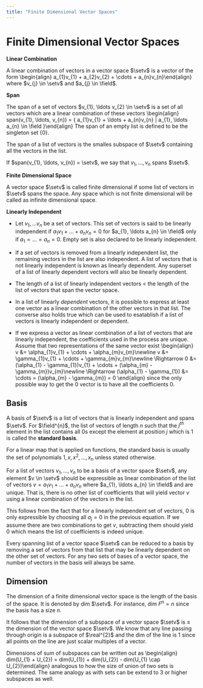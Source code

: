 ```yaml
---
title: "Finite Dimensional Vector Spaces"
---
```


# Finite Dimensional Vector Spaces

**Linear Combination**

A linear combination of vectors in a vector space $\setv$ is a vector of the form
\begin{align}
    a_{1}v_{1} + a_{2}v_{2} + \cdots + a_{n}v_{n}\end{align}
where $v_{j} \in \setv$ and $a_{j} \in \field$.


**Span**

The span of a set of vectors $v_{1}, \ldots v_{2} \in \setv$ is a set of all vectors which are a linear combination of these vectors
\begin{align}
    span(v_{1}, \ldots, v_{n}) = \{ a_{1}v_{1} + \ldots + a_{n}v_{n} | a_{1}, \ldots a_{n} \in \field \}\end{align}
The span of an empty list is defined to be the singleton set $\{ 0 \}$.


The span of a list of vectors is the smalles subspace of $\setv$ containing all the vectors in the list.


If $span(v_{1}, \ldots, v_{n}) = \setv$, we say that $v_{1}, \ldots, v_{n}$ spans $\setv$.


**Finite Dimensional Space**

A vector space $\setv$ is called finite dimensional if some list of vectors in $\setv$ spans the space. Any space which is not finite dimensional will be called as infinite dimensional space.


**Linearly Independent**


-   Let $v_{1}, \ldots v_{n}$ be a set of vectors. This set of vectors is said to be linearly independent if $a_{1}v_{1} + \ldots + a_{n}v_{n} = 0$ for $a_{1}, \ldots a_{n} \in \field$ only if $a_{1} = \ldots = a_{n} = 0$. Empty set is also declared to be linearly independent.

-   If a set of vectors is removed from a linearly independent list, the remaining vectors in the list are also independent. A list of vectors that is not linearly independent is known as linearly dependent. Any superset of a list of linearly dependent vectors will also be linearly dependent.

-   The length of a list of linearly independent vectors $<$ the length of the list of vectors that span the vector space.

-   In a list of linearly *dependent* vectors, it is possible to express at least one vector as a linear combination of the other vectors in that list. The converse also holds true which can be used to esatablish if a list of vectors is linearly independent or dependent.

-   If we express a vector as linear combination of a list of vectors that are linearly independent, the coefficients used in the process are unique. Assume that two representations of the same vector exist
    \begin{align}
            v &= \alpha_{1}v_{1} + \cdots + \alpha_{m}v_{m}\newline
            v &= \gamma_{1}v_{1} + \cdots + \gamma_{m}v_{m}\newline
            \Rightarrow 0 &= (\alpha_{1} - \gamma_{1})v_{1} + \cdots + (\alpha_{m} - \gamma_{m})v_{m}\newline
            \Rightarrow (\alpha_{1} - \gamma_{1}) &= \cdots = (\alpha_{m} - \gamma_{m}) = 0
        \end{align}
    since the only possible way to get the $0$ vector is to have all the coefficients $0$.

## Basis

A basis of $\setv$ is a list of vectors that is linearly independent and spans $\setv$. For $\field^{n}$, the list of vectors of length $n$ such that the $j^{th}$ element in the list contains all $0$s except the element at position $j$ which is $1$ is called the **standard basis**.


For a linear map that is applied on functions, the standard basis is usually the set of polynomials $1, x, x^{2}, \ldots, x_{n}$ unless stated otherwise.


For a list of vectors $v_{1}, \ldots, v_{n}$ to be a basis of a vector space $\setv$, any element $v \in \setv$ should be expressible as linear combination of the list of vectors $v = a_{1}v_{1} + \ldots + a_{n}v_{n}$ where $a_{1}, \ldots a_{n} \in \field$ and are unique. That is, there is no other list of coefficients that will yield vector $v$ using a linear combination of the vectors in the list.


This follows from the fact that for a linearly independent set of vectors, $0$ is only expressible by choosing all $a_{j} = 0$ in the previous equation. If we assume there are two combinations to get $v$, subtracting them should yield $0$ which means the list of coefficients is indeed unique.


Every spanning list of a vector space $\setv$ can be reduced to a basis by removing a set of vectors from that list that may be linearly dependent on the other set of vectors. For any two sets of bases of a vector space, the number of vectors in the basis will always be same.

## Dimension

The dimension of a finite dimensional vector space is the length of the basis of the space. It is denoted by dim $\setv$. For instance, dim $F^{n} = n$ since the basis has a size $n$.


It follows that the dimension of a subspace of a vector space $\setv$ is $\leq$ the dimension of the vector space $\setv$. We know that any line passing through origin is a subspace of $\real^{2}$ and the dim of the line is 1 since all points on the line are just scalar multiples of a vector.


Dimensions of sum of subspaces can be written out as
\begin{align}
    dim(U_{1} + U_{2}) = dim(U_{1}) + dim(U_{2}) - dim(U_{1} \cap U_{2})\end{align}
analogous to how the size of union of two sets is determined. The same analogy as with sets can be extend to 3 or higher subspaces as well.
